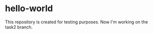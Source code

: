 # hello-world
This repository is created for testing purposes.
Now I'm working on the task2 branch.
